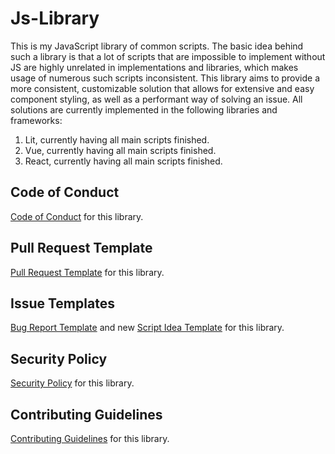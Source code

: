 # Js-Library

This is my JavaScript library of common scripts.
The basic idea behind such a library is that a lot of scripts
that are impossible to implement without JS are highly unrelated
in implementations and libraries, which makes usage of numerous such
scripts inconsistent. This library aims to provide a more consistent,
customizable solution that allows for extensive and easy component styling,
as well as a performant way of solving an issue.
All solutions are currently implemented in the following libraries and frameworks:

1. Lit, currently having all main scripts finished.
2. Vue, currently having all main scripts finished.
3. React, currently having all main scripts finished.

## Code of Conduct

[Code of Conduct](https://github.com/YuraVolk/Js-Library/blob/master/CODE_OF_CONDUCT.md) for this library.

## Pull Request Template

[Pull Request Template](https://github.com/YuraVolk/Js-Library/blob/master/pull_request_template.md) for this library.

## Issue Templates

[Bug Report Template](https://github.com/YuraVolk/Js-Library/blob/master/.github/ISSUE_TEMPLATE/bug_report.md) and new [Script Idea Template](https://github.com/YuraVolk/Js-Library/blob/master/.github/ISSUE_TEMPLATE/feature_request.md) for this library.

## Security Policy

[Security Policy](https://github.com/YuraVolk/Js-Library/blob/master/SECURITY.md) for this library.

## Contributing Guidelines

[Contributing Guidelines](https://github.com/YuraVolk/Js-Library/blob/master/CONTRIBUTING.md) for this library.
